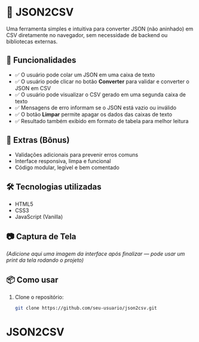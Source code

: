 # 🧩 JSON2CSV

Uma ferramenta simples e intuitiva para converter JSON (não aninhado) em CSV diretamente no navegador, sem necessidade de backend ou bibliotecas externas.

## 🚀 Funcionalidades

- ✅ O usuário pode colar um JSON em uma caixa de texto
- ✅ O usuário pode clicar no botão **Converter** para validar e converter o JSON em CSV
- ✅ O usuário pode visualizar o CSV gerado em uma segunda caixa de texto
- ✅ Mensagens de erro informam se o JSON está vazio ou inválido
- ✅ O botão **Limpar** permite apagar os dados das caixas de texto
- ✅ Resultado também exibido em formato de tabela para melhor leitura

## 🎁 Extras (Bônus)

- Validações adicionais para prevenir erros comuns
- Interface responsiva, limpa e funcional
- Código modular, legível e bem comentado

## 🛠 Tecnologias utilizadas

- HTML5
- CSS3
- JavaScript (Vanilla)

## 📷 Captura de Tela

*(Adicione aqui uma imagem da interface após finalizar — pode usar um print da tela rodando o projeto)*

## 📦 Como usar

1. Clone o repositório:
   ```bash
   git clone https://github.com/seu-usuario/json2csv.git
# JSON2CSV
